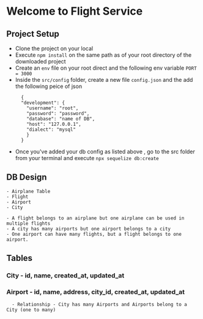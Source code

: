 # Welcome to Flight Service

## Project Setup
  
  - Clone the project on your local
  - Execute `npm install` on the same path as of your root directory of the downloaded project
  - Create an `env` file on your root direct and the following env variable
    `PORT = 3000 `
  - Inside the `src/config` folder, create a new file `config.json` and the add the following peice of json
    ```
      {
      "development": {
        "username": "root",
        "password": "password",
        "database": "name of DB",
        "host": "127.0.0.1",
        "dialect": "mysql"
        }
      }
    ```
  - Once you've added your db config as listed above , go to the src folder from your terminal and execute `npx sequelize db:create`

  ## DB Design
    - Airplane Table
    - Flight
    - Airport
    - City

    - A flight belongs to an airplane but one airplane can be used in multiple flights
    - A city has many airports but one airport belongs to a city
    - One airport can have many flights, but a flight belongs to one airport.

  ## Tables

  ### City - id, name, created_at, updated_at
  ### Airport - id, name, address, city_id, created_at, updated_at
      - Relationship - City has many Airports and Airports belong to a City (one to many)